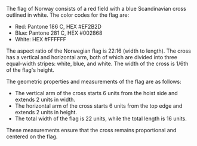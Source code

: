The flag of Norway consists of a red field with a blue Scandinavian cross outlined in white. The color codes for the flag are:

- Red: Pantone 186 C, HEX #EF2B2D
- Blue: Pantone 281 C, HEX #002868
- White: HEX #FFFFFF

The aspect ratio of the Norwegian flag is 22:16 (width to length). The cross has a vertical and horizontal arm, both of which are divided into three equal-width stripes: white, blue, and white. The width of the cross is 1/6th of the flag's height.

The geometric properties and measurements of the flag are as follows:

- The vertical arm of the cross starts 6 units from the hoist side and extends 2 units in width.
- The horizontal arm of the cross starts 6 units from the top edge and extends 2 units in height.
- The total width of the flag is 22 units, while the total length is 16 units.

These measurements ensure that the cross remains proportional and centered on the flag.